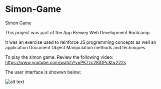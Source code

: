 # Simon-Game
Simon Game

This project was part of the App Brewey Web Development Bootcamp

It was an exercise used to reinforce JS programming concepts as well an application Document Object Manipulation methods and techniques.

To play the simon game. Review the following video: https://www.youtube.com/watch?v=PK7zc28IGPc&t=222s

The user interface is showwn below:

![alt text](https://github.com/mbasacokile7/Simon-Game/blob/master/User-Interface.PNGhttps://github.com/mbasacokile7/Simon-Game/blob/master/User-Interface.PNG)

